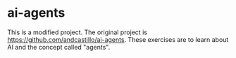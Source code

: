 # ai-agents
This is a modified project. The original project is https://github.com/andcastillo/ai-agents. These exercises are to learn about AI and the concept called "agents".
